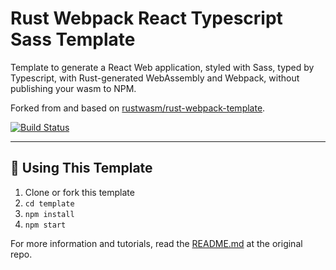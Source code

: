 # Rust Webpack React Typescript Sass Template

Template to generate a React Web application, styled with Sass, typed by Typescript, with Rust-generated WebAssembly and Webpack, without publishing your wasm to NPM.

Forked from and based on [rustwasm/rust-webpack-template](https://github.com/rustwasm/rust-webpack-template).

  <p>
    <a href="https://travis-ci.org/rustwasm/create-wasm-app"><img src="https://img.shields.io/travis/rustwasm/create-wasm-app.svg?style=flat-square" alt="Build Status" /></a>
  </p>

---

## 🚴 Using This Template

1. Clone or fork this template
2. `cd template`
3. `npm install`
4. `npm start`

For more information and tutorials, read the [README.md](https://github.com/rustwasm/rust-webpack-template) at the original repo.
